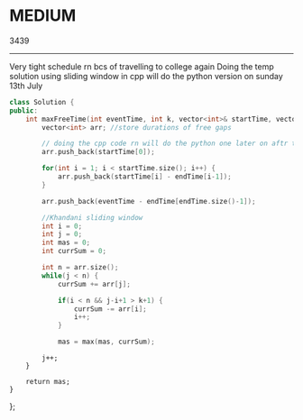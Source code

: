 # MEDIUM
3439

---

Very tight schedule rn bcs of travelling to college again
Doing the temp solution using sliding window in cpp 
will do the python version on sunday 13th July
```cpp
class Solution {
public:
    int maxFreeTime(int eventTime, int k, vector<int>& startTime, vector<int>& endTime) {
        vector<int> arr; //store durations of free gaps

        // doing the cpp code rn will do the python one later on aftr travel
        arr.push_back(startTime[0]);

        for(int i = 1; i < startTime.size(); i++) {
            arr.push_back(startTime[i] - endTime[i-1]);
        }

        arr.push_back(eventTime - endTime[endTime.size()-1]);

        //Khandani sliding window
        int i = 0;
        int j = 0;
        int mas = 0;
        int currSum = 0;

        int n = arr.size();
        while(j < n) {
            currSum += arr[j];

            if(i < n && j-i+1 > k+1) {
                currSum -= arr[i];
                i++;
            }

            mas = max(mas, currSum);
```
            j++;
        }

        return mas;
    }
};
